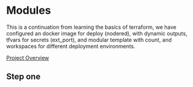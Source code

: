 # Modules
This is a continuation from learning the basics of terraform, we have configured an docker image for deploy (nodered), with dynamic outputs, tfvars for secrets (ext_port), and modular template with count, and workspaces for different deployment environments.

[Project Overview](./images/project-overview.png)

## Step one

